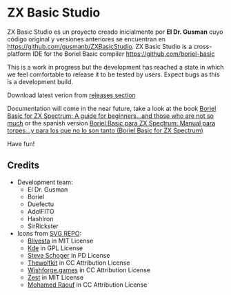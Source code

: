 # ZX Basic Studio
ZX Basic Studio es un proyecto creado inicialmente por **El Dr. Gusman** cuyo código original y versiones anteriores se encuentran en https://github.com/gusmanb/ZXBasicStudio.
ZX Basic Studio is a cross-platform IDE for the Boriel Basic compiler https://github.com/boriel-basic

This is a work in progress but the development has reached a state in which we feel comfortable to release it to be tested by users.
Expect bugs as this is a development build.

Download latest verion from [releases section](https://github.com/boriel-basic/ZXBasicStudio/releases)

Documentation will come in the near future, take a look at the book [Boriel Basic for ZX Spectrum: A guide for beginners…and those who are not so much](https://www.amazon.co.uk/dp/B0DBF4BHXY) or the spanish version [Boriel Basic para ZX Spectrum: Manual para torpes...y para los que no lo son tanto (Boriel Basic for ZX Spectrum)](https://www.amazon.es/Boriel-Basic-para-ZX-Spectrum/dp/B0CQD65FXZ)

Have fun!

## Credits
- Development team:
  - El Dr. Gusman
  - Boriel
  - Duefectu
  - AdolFITO 
  - HashIron
  - SirRickster
- Icons from [SVG REPO](https://www.svgrepo.com/):
  - <a href="https://github.com/blivesta/flexicon?ref=svgrepo.com" target="_blank">Blivesta</a> in MIT License
  - <a href="https://github.com/KDE/krita?ref=svgrepo.com" target="_blank">Kde</a> in GPL License
  - <a href="https://www.zondicons.com/?ref=svgrepo.com" target="_blank">Steve Schoger</a> in PD License
  - <a href="https://www.figma.com/@thewolfkit?ref=svgrepo.com" target="_blank">Thewolfkit</a> in CC Attribution License
  - <a href="https://www.wishforge.games/?ref=svgrepo.com" target="_blank">Wishforge.games</a> in CC Attribution License
  - <a href="https://github.com/32pixelsCo/zest-icons/blob/master/packages/zest-free/LICENSE.md?ref=svgrepo.com" target="_blank">Zest</a> in MIT License
  - <a href="https://dribbble.com/Mohamed_Raouf?ref=svgrepo.com" target="_blank">Mohamed Raouf</a> in CC Attribution License
